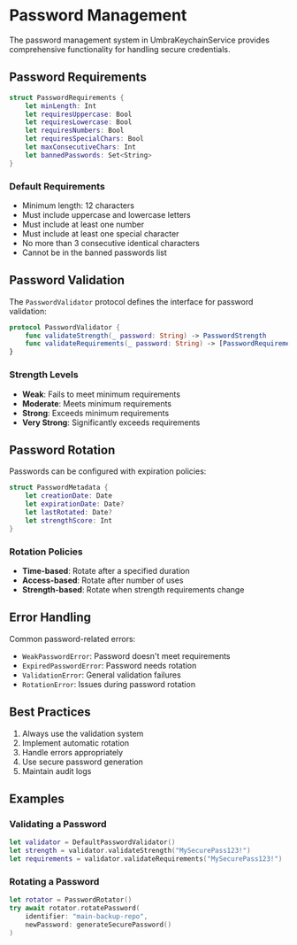 # Password Management

The password management system in UmbraKeychainService provides comprehensive functionality for handling secure credentials.

## Password Requirements

```swift
struct PasswordRequirements {
    let minLength: Int
    let requiresUppercase: Bool
    let requiresLowercase: Bool
    let requiresNumbers: Bool
    let requiresSpecialChars: Bool
    let maxConsecutiveChars: Int
    let bannedPasswords: Set<String>
}
```

### Default Requirements

- Minimum length: 12 characters
- Must include uppercase and lowercase letters
- Must include at least one number
- Must include at least one special character
- No more than 3 consecutive identical characters
- Cannot be in the banned passwords list

## Password Validation

The `PasswordValidator` protocol defines the interface for password validation:

```swift
protocol PasswordValidator {
    func validateStrength(_ password: String) -> PasswordStrength
    func validateRequirements(_ password: String) -> [PasswordRequirement]
}
```

### Strength Levels

- **Weak**: Fails to meet minimum requirements
- **Moderate**: Meets minimum requirements
- **Strong**: Exceeds minimum requirements
- **Very Strong**: Significantly exceeds requirements

## Password Rotation

Passwords can be configured with expiration policies:

```swift
struct PasswordMetadata {
    let creationDate: Date
    let expirationDate: Date?
    let lastRotated: Date?
    let strengthScore: Int
}
```

### Rotation Policies

- **Time-based**: Rotate after a specified duration
- **Access-based**: Rotate after number of uses
- **Strength-based**: Rotate when strength requirements change

## Error Handling

Common password-related errors:

- `WeakPasswordError`: Password doesn't meet requirements
- `ExpiredPasswordError`: Password needs rotation
- `ValidationError`: General validation failures
- `RotationError`: Issues during password rotation

## Best Practices

1. Always use the validation system
2. Implement automatic rotation
3. Handle errors appropriately
4. Use secure password generation
5. Maintain audit logs

## Examples

### Validating a Password

```swift
let validator = DefaultPasswordValidator()
let strength = validator.validateStrength("MySecurePass123!")
let requirements = validator.validateRequirements("MySecurePass123!")
```

### Rotating a Password

```swift
let rotator = PasswordRotator()
try await rotator.rotatePassword(
    identifier: "main-backup-repo",
    newPassword: generateSecurePassword()
)
```
